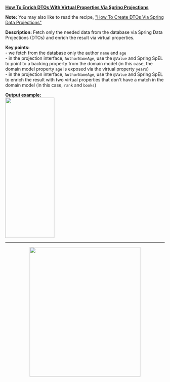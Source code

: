 **[How To Enrich DTOs With Virtual Properties Via Spring Projections](https://github.com/AnghelLeonard/Hibernate-SpringBoot/tree/master/HibernateSpringBootDtoViaProjectionsAndVirtualProperties)**

**Note:** You may also like to read the recipe, ["How To Create DTOs Via Spring Data Projections"](https://github.com/AnghelLeonard/Hibernate-SpringBoot/tree/master/HibernateSpringBootDtoViaProjections)

**Description:** Fetch only the needed data from the database via Spring Data Projections (DTOs) and enrich the result via virtual properties.

**Key points:**\
     - we fetch from the database only the author `name` and `age`\
     - in the projection interface, `AuthorNameAge`, use the `@Value` and Spring SpEL to point to a backing property from the domain model (in this case, the domain model property `age` is exposed via the virtual property `years`)\
     - in the projection interface, `AuthorNameAge`, use the `@Value` and Spring SpEL to enrich the result with two virtual properties that don't have a match in the domain model (in this case, `rank` and `books`)

**Output example:**\
<a href="#"><img src="https://github.com/AnghelLeonard/Hibernate-SpringBoot/blob/master/HibernateSpringBootDtoViaProjectionsAndVirtualProperties/dto%20spring%20projection%20and%20virtual%20properties.png" align="center" height="444" width="155" ></a>

------------------------------------------------------

<a href="https://leanpub.com/java-persistence-performance-illustrated-guide"><p align="center"><img src="https://github.com/AnghelLeonard/Hibernate-SpringBoot/blob/master/Java%20Persistence%20Performance%20Illustrated%20Guide.jpg" height="410" width="350"/></p></a>
